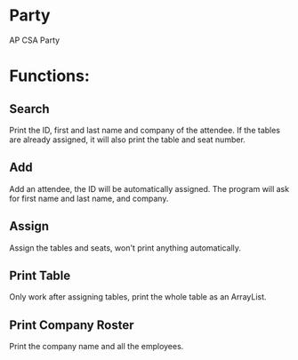 # Party
AP CSA Party

# Functions:

## Search
Print the ID, first and last name and company of the attendee. If the tables are already assigned, it will also print the table and seat number.
## Add
Add an attendee, the ID will be automatically assigned. The program will ask for first name and last name, and company.
## Assign
Assign the tables and seats, won't print anything automatically.
## Print Table
Only work after assigning tables, print the whole table as an ArrayList.
## Print Company Roster
Print the company name and all the employees.

